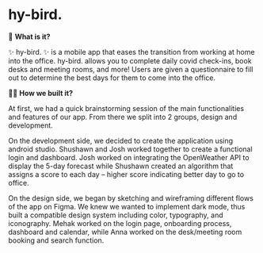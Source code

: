 # hy-bird.

🐤 **What is it?**

✨ hy-bird. ✨ is a mobile app that eases the transition from working at home into the office. hy-bird. allows you to complete daily covid check-ins, book desks and meeting rooms, and more! Users are given a questionnaire to fill out to determine the best days for them to come into the office.

🧑‍💻 **How we built it?**

At first, we had a quick brainstorming session of the main functionalities and features of our app. From there we split into 2 groups, design and development.

On the development side, we decided to create the application using android studio. Shushawn and Josh worked together to create a functional login and dashboard. Josh worked on integrating the OpenWeather API to display the 5-day forecast while Shushawn created an algorithm that assigns a score to each day – higher score indicating better day to go to office. 

On the design side, we began by sketching and wireframing different flows of the app on Figma. We knew we wanted to implement dark mode, thus built a compatible design system including color, typography, and iconography.  Mehak worked on the login page, onboarding process, dashboard and calendar, while Anna worked on the desk/meeting room booking and search function.
